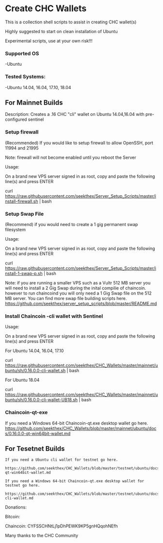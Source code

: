 
Create CHC Wallets
=============

This is a collection shell scripts to assist in creating CHC wallet(s)

Highly suggested to start on clean installation of Ubuntu

Experimental scripts, use at your own risk!!!


### Supported OS
-Ubuntu


### Tested Systems:
-Ubuntu 14.04, 16.04, 17.10, 18.04


For Mainnet Builds
--------------

Description: Creates a .16 CHC "cli"  wallet on Ubuntu 14.04,16.04 with pre-configured sentinel



### Setup firewall

  (Recommended) If you would  like to setup firewall to allow OpenSSH, port 11994 and 21995

  Note: firewall will not become enabled until you reboot the Server

  Usage:

  On a brand new VPS server signed in as root, copy and paste the following line(s) and press ENTER

  curl https://raw.githubusercontent.com/seekthex/Server_Setup_Scripts/master/install-firewall.sh | bash



### Setup Swap File

   (Recommend) if you would need to create a 1 gig permanent swap filesystem

   Usage:

   On a brand new VPS server signed in as root, copy and paste the following line(s) and press ENTER

   curl https://raw.githubusercontent.com/seekthex/Server_Setup_Scripts/master/install-1-swap-p.sh | bash

   Note: if you are running a smaller VPS such as a Vultr 512 MB server you will need to install a 2 Gig Swap
        during the inital compilie of chaincoin. however to run chaincoind you will only need a 1 Gig Swap file
        on the 512 MB server.
        You can find more swap file building scripts here.
        https://github.com/seekthex/server_setup_scripts/blob/master/README.md



### Install Chaincoin -cli wallet with Sentinel

  Usage:

  On a brand new VPS server signed in as root, copy and paste the following line(s) and press ENTER  

  For Ubuntu 14.04, 16.04, 17.10

  curl https://raw.githubusercontent.com/seekthex/CHC_Wallets/master/mainnet/ubuntu/sh/0.16.0.0-cli-wallet.sh | bash


  For Ubuntu 18.04

  curl https://raw.githubusercontent.com/seekthex/CHC_Wallets/master/mainnet/ubuntu/sh/0.16.0.0-cli-wallet-UB18.sh | bash



### Chaincoin-qt-exe


  If you need a Windows 64-bit Chaincoin-qt.exe desktop wallet go here.
  https://github.com/seekthex/CHC_Wallets/blob/master/mainnet/ubuntu/docs/0.16.0.0-qt-win64bit-wallet.md   


  For Tesetnet Builds
  --------------

    If you need a Ubuntu cli wallet for testnet go here.

    https://github.com/seekthex/CHC_Wallets/blob/master/testnet/ubuntu/docs/0.16.0.0-qt-win64bit-wallet.md  

    If you need a Windows 64-bit Chaincoin-qt.exe desktop wallet for testnet go here.

    https://github.com/seekthex/CHC_Wallets/blob/master/testnet/ubuntu/docs/0.16.0.0-cli-wallet.md   



Donations:

Bitcoin:

Chaincoin: CYFSSCHNtLj1pDhPEWK9KP5gnHQqohNEfh

Many thanks to the CHC Community

